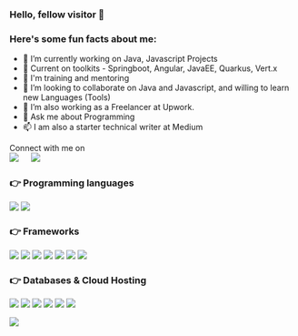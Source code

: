 


### Hello, fellow visitor 👋

<h3> Here's some fun facts about me: </h3>

- 🔭 I’m currently working on Java, Javascript Projects
- 🔭 Current on toolkits - Springboot, Angular, JavaEE, Quarkus, Vert.x
- 💬 I'm training and mentoring
- 👯 I’m looking to collaborate on Java and Javascript, and willing to learn new Languages (Tools)
- 🤔 I’m also working as a Freelancer at Upwork.
- 💬 Ask me about Programming
- 📫 I am also a starter technical writer at Medium 

<p>Connect with me on
<br>	
<a target="_blank" href="https://www.linkedin.com/in/manjit-shakya-b2161582//"><img src="https://img.shields.io/badge/-LinkedIn-0077B5?style=for-the-badge&logo=Linkedin&logoColor=white"></img></a>
&emsp;
<a target="_blank" href="mailto:mnzitshakya@gmail.com"
><img src="https://img.shields.io/badge/-Gmail-D14836?style=for-the-badge&logo=Gmail&logoColor=white"></img></a>
<br>
</p>



### 👉 Programming languages

<p align="left"> 
  <img src="https://img.shields.io/badge/Java-ED8B00?style=for-the-badge&logoColor=white"/>
  <img src="https://img.shields.io/badge/Javascript-SD8B00?style=for-the-badge&logoColor=white"/>
</p>

### 👉 Frameworks
<p align="left"> 
  <img src="https://img.shields.io/badge/Spring-ED8B00?style=for-the-badge&logoColor=white"/>
  <img src="https://img.shields.io/badge/SpringBoot-SD8B00?style=for-the-badge&logoColor=white"/>
  <img src="https://img.shields.io/badge/Quarkus-SD8B00?style=for-the-badge&logoColor=white"/>
  <img src="https://img.shields.io/badge/JavaEE-SD8B00?style=for-the-badge&logoColor=white"/>
  <img src="https://img.shields.io/badge/Vert.x-SD8B00?style=for-the-badge&logoColor=white"/>
  <img src="https://img.shields.io/badge/Angular-SD8B00?style=for-the-badge&logoColor=white"/>
  <img src="https://img.shields.io/badge/Express-SD8B00?style=for-the-badge&logoColor=white"/>
</p>

### 👉 Databases & Cloud Hosting
<p align="left">
  <img src="https://img.shields.io/badge/MySQL-ED8B00?style=for-the-badge&logoColor=white"/>
  <img src="https://img.shields.io/badge/Postgresql-ED8B00?style=for-the-badge&logoColor=white"/>
  <img src="https://img.shields.io/badge/Oracle-ED8B00?style=for-the-badge&logoColor=white"/>
  <img src="https://img.shields.io/badge/MongoDB-ED8B00?style=for-the-badge&logoColor=white"/>
  <img src="https://img.shields.io/badge/Vercel-ED8B00?style=for-the-badge&logoColor=white"/>
  <img src="https://img.shields.io/badge/Amazon-ED8B00?style=for-the-badge&logoColor=white"/>
 </p>

 ![](https://komarev.com/ghpvc/?username=mnzit)
